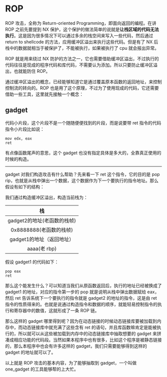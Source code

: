 # ROP

ROP 攻击，全称为 Return-oriented Programming，即面向返回的编程。在讲 ROP 之前先要提到 NX 保护，这个保护的做法简单的说就是**让栈区域的代码无法执行**。这是因为很多情况下可以通过多余的栈空间来写入一些代码，然后通过 return to shellcode 的方法，应用缓冲区溢出来执行这些代码。但是有了 NX 后栈中的数据就相当于被保护了，不能被执行，如果被执行了 cpu 就会报出异常。

ROP 就是用来绕过 NX 防护的方法之一，它也需要借助缓冲区溢出，不过执行的代码往往是现成的程序代码和库代码，不需要认为添加。所以只要防止缓冲区溢出，也就能防住 ROP。

通过缓冲区溢出的概念，已经能够知道它是通过覆盖原本函数的返回地址，来控制控制流的转向的。ROP 也是用了这个原理，不过为了使用现成的代码，它还需要借助一些工具，这里就先接触一个概念：

## gadget

代码小片段，这个片段不是一个随随便便找到的片段，而是说要带 ret 指令的代码指令小片段比如说：

```
mov edx, eax
ret
```

有点像函数尾声的意思，这个 gadget 也没有指定具体是多大的，全靠真正使用的时候的构造。

---

gadget 对我们构造攻击有什么帮助？先来看一下 ret 这个指令，它的目的是 pop rip，也就是从栈中弹出一个数据，这个数据作为下一个要执行的指令地址。那么假设有如下的结构：

我们通过构造缓冲区溢出，构造当前栈为：

|             栈              |
| :-------------------------: |
| gadget2的地址(老函数的栈帧) |
|   0x8888888(老函数的栈帧)   |
|  gadget1的地址（返回地址）  |
|        aaaa(老 rbp)         |

假设  gadget1 的代码如下：

```
pop eax
ret
```

那么这个能发生什么？可以知道当我们从原函数返回后，执行的地址已经被换成了 gadget1 的地址，对应的指令第一步的 pop 就是说明从栈中弹出数据赋给 eax，然后 ret 告诉系统下一个要执行的指令就是 gadget2 的地址的指令，这是由 ret 指令的性质得来的。也就是说通过构造指令和数据的顺序，就能轻易控制指令的执行和寄存器中的数值，这就形成了一条 ROP 链。

那么这样的 gadget 哪里得到呢？因为在动态链接的时候动态链接库要被加载到内存中，而动态链接库中就充满了这些含有 ret 的语句，并且库函数嘛肯定是能被执行的，所以就可以从这些被加载到内存中的动态链接库中抽取想要的 gadget 来拼凑成相应功能的代码段。当然如果本程序中也有很多，比如这个程序是被静态链接的，那么本程序中也会有许多这样的 gadget，我们只需要能够得到这样的 gadget 的地址就可以了。

以上就是 ROP 攻击的基本内容，为了能够抽取到 gadget，一个叫做 one_gadget 的工具能够帮的上大忙。

